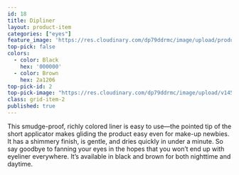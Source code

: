 ```yaml
---
id: 18
title: Dipliner
layout: product-item
categories: ["eyes"]
feature_image: 'https://res.cloudinary.com/dp79ddrmc/image/upload/products/dipliner.jpg'
top-pick: false
colors:
  - color: Black
    hex: '000000'
  - color: Brown
    hex: 2a1206
top-pick-id: 2
top-pick-image: "https://res.cloudinary.com/dp79ddrmc/image/upload/v1456804124/top-pick/dipLiner.jpg"
class: grid-item-2
published: true
---
```

This smudge-proof, richly colored liner is easy to use—the pointed tip of the short applicator makes gliding the product easy even for make-up newbies. It has a shimmery finish, is gentle, and dries quickly in under a minute.  So say goodbye  to fanning your eyes in the hopes that you won’t end up with eyeliner everywhere. It’s available in black and brown for both nighttime and daytime.
